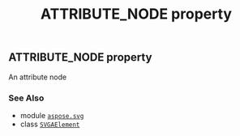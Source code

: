 ﻿---
title: ATTRIBUTE_NODE property
second_title: Aspose.SVG for Python via .NET API References
description: 
type: docs
weight: 450
url: /python-net/aspose.svg/svgaelement/attribute_node/
is_root: false
---

## ATTRIBUTE_NODE property


An attribute node

### See Also
* module [`aspose.svg`](../../)
* class [`SVGAElement`](/svg/python-net/aspose.svg/svgaelement)

